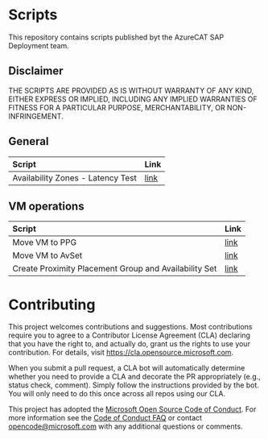 # Scripts

This repository contains scripts published byt the AzureCAT SAP Deployment team.

## Disclaimer

THE SCRIPTS ARE PROVIDED AS IS WITHOUT WARRANTY OF ANY KIND, EITHER EXPRESS OR IMPLIED, INCLUDING ANY IMPLIED WARRANTIES OF FITNESS FOR A PARTICULAR PURPOSE, MERCHANTABILITY, OR NON-INFRINGEMENT.

## General
| Script        | Link           |
|:------------------------------------------------ |:-------------|
| Availability Zones - Latency Test                | [link](./AvZone-Latency-Test/Readme.md) |


## VM operations
| Script        | Link           |
|:------------------------------------------------ |:-------------|
| Move VM to PPG                                   | [link](./Move-VM-to-PPG/README.md)      |
| Move VM to AvSet                                 | [link](./Move-VM-to-AvSet/README.md)      |
| Create Proximity Placement Group and Availability Set | [link](./PPG-AvSet-creation/README.md)      |


# Contributing

This project welcomes contributions and suggestions.  Most contributions require you to agree to a
Contributor License Agreement (CLA) declaring that you have the right to, and actually do, grant us
the rights to use your contribution. For details, visit https://cla.opensource.microsoft.com.

When you submit a pull request, a CLA bot will automatically determine whether you need to provide
a CLA and decorate the PR appropriately (e.g., status check, comment). Simply follow the instructions
provided by the bot. You will only need to do this once across all repos using our CLA.

This project has adopted the [Microsoft Open Source Code of Conduct](https://opensource.microsoft.com/codeofconduct/).
For more information see the [Code of Conduct FAQ](https://opensource.microsoft.com/codeofconduct/faq/) or
contact [opencode@microsoft.com](mailto:opencode@microsoft.com) with any additional questions or comments.
